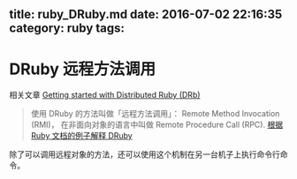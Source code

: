title: ruby_DRuby.md
date: 2016-07-02 22:16:35
category: ruby
tags:
---

# DRuby 远程方法调用 
相关文章
[Getting started with Distributed Ruby (DRb)](http://nithinbekal.com/posts/distributed-ruby)
> 使用 DRuby 的方法叫做「远程方法调用」： Remote Method Invocation (RMI)， 在非面向对象的语言中叫做 Remote Procedure Call (RPC).
[根据 Ruby 文档的例子解释 DRuby](https://ruby-china.org/topics/5550)

除了可以调用远程对象的方法，还可以使用这个机制在另一台机子上执行命令行命令。
